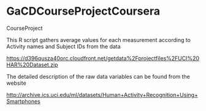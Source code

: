 GaCDCourseProjectCoursera
=========================

CourseProject

This R script gathers average values for each measurement according to Activity names and Subject IDs
from the data

<https://d396qusza40orc.cloudfront.net/getdata%2Fprojectfiles%2FUCI%20HAR%20Dataset.zip>

The detailed description of the raw data variables can be found from the website

<http://archive.ics.uci.edu/ml/datasets/Human+Activity+Recognition+Using+Smartphones>



